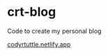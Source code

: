 # crt-blog

Code to create my personal blog

[codyrtuttle.netlify.app](https://codyrtuttle.netlify.app/)
